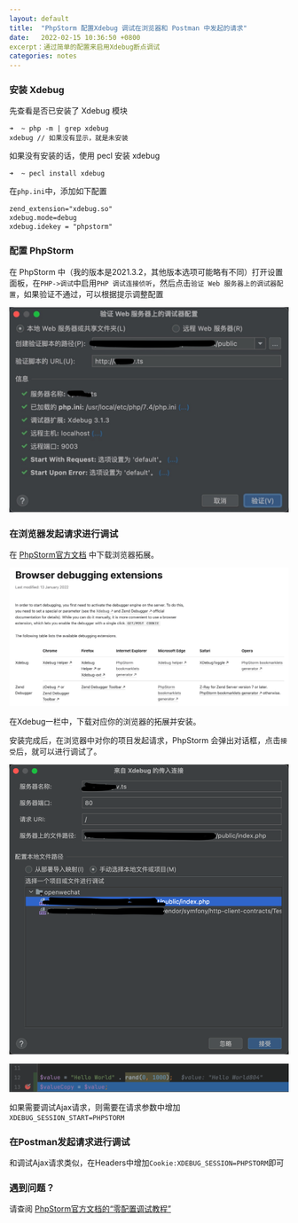 ```yaml
---
layout: default
title:  "PhpStorm 配置Xdebug 调试在浏览器和 Postman 中发起的请求"
date:   2022-02-15 10:36:50 +0800
excerpt：通过简单的配置来启用Xdebug断点调试
categories: notes
---
```


### 安装 Xdebug

先查看是否已安装了 Xdebug 模块

```
➜  ~ php -m | grep xdebug
xdebug // 如果没有显示，就是未安装
```

如果没有安装的话，使用 pecl 安装 xdebug

```
➜  ~ pecl install xdebug
```

在`php.ini`中，添加如下配置

```
zend_extension="xdebug.so"
xdebug.mode=debug
xdebug.idekey = "phpstorm"
```

### 配置 PhpStorm

在 PhpStorm 中（我的版本是2021.3.2，其他版本选项可能略有不同）打开设置面板，在`PHP->调试`中启用`PHP 调试连接侦听`，然后点击`验证 Web 服务器上的调试器配置`，如果验证不通过，可以根据提示调整配置  

![Test PhpStorm Xdebug config](/images/2022-02-15/test_phpstorm_xdebug_config.jpg "验证 Web 服务器上的调试器配置")

### 在浏览器发起请求进行调试

在 [PhpStorm官方文档](https://www.jetbrains.com/help/phpstorm/2021.3/browser-debugging-extensions.html) 中下载浏览器拓展。

![Download Xdebug Helper](/images/2022-02-15/xdebug_download.png "下载Xdebug Helper")

在Xdebug一栏中，下载对应你的浏览器的拓展并安装。  

安装完成后，在浏览器中对你的项目发起请求，PhpStorm 会弹出对话框，点击`接受`后，就可以进行调试了。  

![Accept Xdebug](/images/2022-02-15/accept_xdebug.png "接受来自Xdebug的传入连接")

![Breakpoint in PhpStorm](/images/2022-02-15/helloworld.png "在PhpStorm中断点")

如果需要调试Ajax请求，则需要在请求参数中增加`XDEBUG_SESSION_START=PHPSTORM`  

### 在Postman发起请求进行调试

和调试Ajax请求类似，在Headers中增加`Cookie:XDEBUG_SESSION=PHPSTORM`即可  

### 遇到问题？

请查阅 [PhpStorm官方文档的“零配置调试教程”](https://www.jetbrains.com/help/phpstorm/2021.3/zero-configuration-debugging.html?utm_source=product&utm_medium=link&utm_campaign=PS&utm_content=2021.3)

